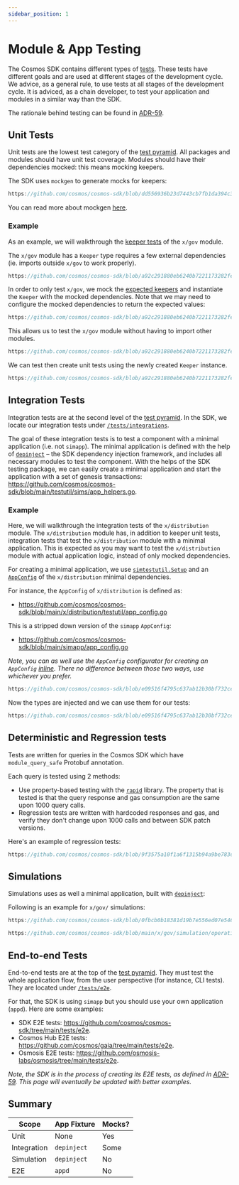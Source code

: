```yaml
---
sidebar_position: 1
---
```


# Module & App Testing

The Cosmos SDK contains different types of [tests](https://martinfowler.com/articles/practical-test-pyramid.html).
These tests have different goals and are used at different stages of the development cycle.
We advice, as a general rule, to use tests at all stages of the development cycle.
It is adviced, as a chain developer, to test your application and modules in a similar way than the SDK.

The rationale behind testing can be found in [ADR-59](https://docs.cosmos.network/main/architecture/adr-059-test-scopes.html).

## Unit Tests

Unit tests are the lowest test category of the [test pyramid](https://martinfowler.com/articles/practical-test-pyramid.html).
All packages and modules should have unit test coverage. Modules should have their dependencies mocked: this means mocking keepers.

The SDK uses `mockgen` to generate mocks for keepers:

```go reference
https://github.com/cosmos/cosmos-sdk/blob/dd556936b23d7443cb7fb1da394c35117efa9da7/scripts/mockgen.sh#L29
```

You can read more about mockgen [here](https://github.com/golang/mock).

### Example

As an example, we will walkthrough the [keeper tests](https://github.com/cosmos/cosmos-sdk/blob/a92c291880eb6240b7221173282fee0c5f2adb05/x/gov/keeper/keeper_test.go) of the `x/gov` module.

The `x/gov` module has a `Keeper` type requires a few external dependencies (ie. imports outside `x/gov` to work properly).

```go reference
https://github.com/cosmos/cosmos-sdk/blob/a92c291880eb6240b7221173282fee0c5f2adb05/x/gov/keeper/keeper.go#L64-L68
```

In order to only test `x/gov`, we mock the [expected keepers](https://docs.cosmos.network/v0.46/building-modules/keeper.html#type-definition) and instantiate the `Keeper` with the mocked dependencies. Note that we may need to configure the mocked dependencies to return the expected values:

```go reference
https://github.com/cosmos/cosmos-sdk/blob/a92c291880eb6240b7221173282fee0c5f2adb05/x/gov/keeper/common_test.go#L66-L83
```

This allows us to test the `x/gov` module without having to import other modules.

```go reference
https://github.com/cosmos/cosmos-sdk/blob/a92c291880eb6240b7221173282fee0c5f2adb05/x/gov/keeper/keeper_test.go#L3-L35
```

We can test then create unit tests using the newly created `Keeper` instance.

```go reference
https://github.com/cosmos/cosmos-sdk/blob/a92c291880eb6240b7221173282fee0c5f2adb05/x/gov/keeper/keeper_test.go#L73-L91
```

## Integration Tests

Integration tests are at the second level of the [test pyramid](https://martinfowler.com/articles/practical-test-pyramid.html).
In the SDK, we locate our integration tests under [`/tests/integrations`](https://github.com/cosmos/cosmos-sdk/tree/main/tests/integration).

The goal of these integration tests is to test a component with a minimal application (i.e. not `simapp`). The minimal application is defined with the help of [`depinject`](../building-apps/01-depinject.md) – the SDK dependency injection framework, and includes all necessary modules to test the component. With the helps of the SDK testing package, we can easily create a minimal application and start the application with a set of genesis transactions: <https://github.com/cosmos/cosmos-sdk/blob/main/testutil/sims/app_helpers.go>.

### Example

Here, we will walkthrough the integration tests of the `x/distribution` module. The `x/distribution` module has, in addition to keeper unit tests, integration tests that test the `x/distribution` module with a minimal application. This is expected as you may want to test the `x/distribution` module with actual application logic, instead of only mocked dependencies.

For creating a minimal application, we use [`simtestutil.Setup`](https://github.com/cosmos/cosmos-sdk/blob/main/testutil/sims/app_helpers.go#L98-L102) and an [`AppConfig`](../building-apps/01-depinject.md) of the `x/distribution` minimal dependencies.

For instance, the `AppConfig` of `x/distribution` is defined as:

* https://github.com/cosmos/cosmos-sdk/blob/main/x/distribution/testutil/app_config.go

This is a stripped down version of the `simapp` `AppConfig`:

* https://github.com/cosmos/cosmos-sdk/blob/main/simapp/app_config.go

_Note, you can as well use the `AppConfig` configurator for creating an `AppConfig` [inline](https://github.com/cosmos/cosmos-sdk/blob/15b04c2a87e433fe97877a32162b96ba2ebf8982/x/slashing/app_test.go#L54-L61). There no difference between those two ways, use whichever you prefer._

```go reference
https://github.com/cosmos/cosmos-sdk/blob/e09516f4795c637ab12b30bf732ce5d86da78424/tests/integration/distribution/keeper/keeper_test.go#L28-L33
```

Now the types are injected and we can use them for our tests:

```go reference
https://github.com/cosmos/cosmos-sdk/blob/e09516f4795c637ab12b30bf732ce5d86da78424/tests/integration/distribution/keeper/keeper_test.go#L21-L53
```

## Deterministic and Regression tests	

Tests are written for queries in the Cosmos SDK which have `module_query_safe` Protobuf annotation.

Each query is tested using 2 methods:

* Use property-based testing with the [`rapid`](https://pkg.go.dev/pgregory.net/rapid@v0.5.3) library. The property that is tested is that the query response and gas consumption are the same upon 1000 query calls.
* Regression tests are written with hardcoded responses and gas, and verify they don't change upon 1000 calls and between SDK patch versions.

Here's an example of regression tests:

```go reference
https://github.com/cosmos/cosmos-sdk/blob/9f3575a10f1a6f1315b94a9be783df5156ce2292/tests/integration/bank/keeper/deterministic_test.go#L102-L115
```

## Simulations

Simulations uses as well a minimal application, built with [`depinject`](../building-apps/01-depinject.md):

Following is an example for `x/gov/` simulations:

```go reference
https://github.com/cosmos/cosmos-sdk/blob/0fbcb0b18381d19b7e556ed07e5467129678d68d/x/gov/simulation/operations_test.go#L290-L307
```

```go reference
https://github.com/cosmos/cosmos-sdk/blob/main/x/gov/simulation/operations_test.go#L67-L109
```

## End-to-end Tests

End-to-end tests are at the top of the [test pyramid](https://martinfowler.com/articles/practical-test-pyramid.html).
They must test the whole application flow, from the user perspective (for instance, CLI tests). They are located under [`/tests/e2e`](https://github.com/cosmos/cosmos-sdk/tree/main/tests/e2e).

For that, the SDK is using `simapp` but you should use your own application (`appd`).
Here are some examples:

* SDK E2E tests: <https://github.com/cosmos/cosmos-sdk/tree/main/tests/e2e>.
* Cosmos Hub E2E tests: <https://github.com/cosmos/gaia/tree/main/tests/e2e>.
* Osmosis E2E tests: <https://github.com/osmosis-labs/osmosis/tree/main/tests/e2e>.

_Note, the SDK is in the process of creating its E2E tests, as defined in [ADR-59](https://docs.cosmos.network/main/architecture/adr-059-test-scopes.html). This page will eventually be updated with better examples._

## Summary

| Scope       | App Fixture | Mocks? |
| ----------- | ----------- | ------ |
| Unit        | None        | Yes    |
| Integration | `depinject` | Some   |
| Simulation  | `depinject` | No     |
| E2E         | `appd`      | No     |
